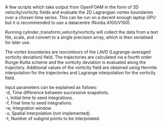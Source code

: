 A few scripts which take output from OpenFOAM in the form of 3D velocity/vorticity
fields and evaluate the 2D Lagrangian vortex boundaries over a chosen time series.
This can be run on a decent enough laptop GPU but it is recommended to use a datacentre
(Nvidia A100/V100).

Running cylinder_transform_velocity/vorticity will collect the data from a text
file, scale, and convert to a single precision array, which is then serialised
for later use.

The vortex boundaries are isocontours of the LAVD (Lagrange-averaged vorticity 
deviation) field. The trajectories are calculated via a fourth order Runge-Kutta
scheme and the vorticity deviation is evaluated along the trajectory. Additional
values of the vorticity field are obtained using Hermite interpolation for the 
trajectories and Lagrange interpolation for the vorticity field.

Input parameters can be explained as follows:<br />
  -d, Time difference between successive snapshots.<br />
  -i, Initial time to seed integrations.<br />
  -f, Final time to seed integrations.<br />
  -w, Integration window.<br />
  -x, Spatial interpolation (not implemented).<br />
  -t, Number of subgrid points to be interpolated.
